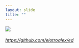 ```yaml
---
layout: slide
title: ""
---
```




<section>
<a class="stretch" href="https://github.com/elotroalex/ed"><img class="rotate-right" src="{{ site.baseurl }}/assets/images/ed.png"></a>
<h6 class="rotate-right"><a class="external" href="https://github.com/elotroalex/ed">https://github.com/elotroalex/ed</a></h6>
</section>